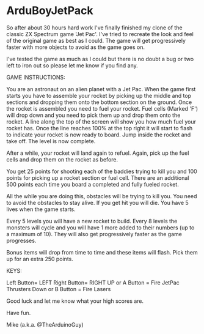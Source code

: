 # ArduBoyJetPack

So after about 30 hours hard work I've finally finished my clone of the classic ZX Spectrum game 'Jet Pac'. I've tried to recreate the look and feel of the original game as best as I could. The game will get progressively faster with more objects to avoid as the game goes on.

I've tested the game as much as I could but there is no doubt a bug or two left to iron out so please let me know if you find any.

GAME INSTRUCTIONS:

You are an astronaut on an alien planet with a Jet Pac. When the game first starts you have to assemble your rocket by picking up the middle and top sections and dropping them onto the bottom section on the ground. Once the rocket is assembled you need to fuel your rocket. Fuel cells (Marked 'F') will drop down and you need to pick them up and drop them onto the rocket. A line along the top of the screen will show you how much fuel your rocket has. Once the line reaches 100% at the top right it will start to flash to indicate your rocket is now ready to board. Jump inside the rocket and take off. The level is now complete.

After a while, your rocket will land again to refuel. Again, pick up the fuel cells and drop them on the rocket as before.

You get 25 points for shooting each of the baddies trying to kill you and 100 points for picking up a rocket section or fuel cell. There are an additional 500 points each time you board a completed and fully fueled rocket.

All the while you are doing this, obstacles will be trying to kill you. You need to avoid the obstacles to stay alive. If you get hit you will die. You have 5 lives when the game starts.

Every 5 levels you will have a new rocket to build.
Every 8 levels the monsters will cycle and you will have 1 more added to their numbers (up to a maximum of 10). They will also get progressively faster as the game progresses.

Bonus items will drop from time to time and these items will flash. Pick them up for an extra 250 points.

KEYS:

Left Button= LEFT
Right Button= RIGHT
UP or A Button = Fire JetPac Thrusters
Down or B Button = Fire Lasers

Good luck and let me know what your high scores are.

Have fun.

Mike (a.k.a. @TheArduinoGuy)
